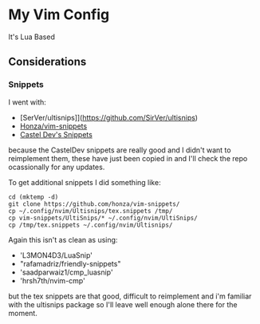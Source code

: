 # My Vim Config

It's Lua Based


## Considerations

### Snippets

I went with:

  - [SerVer/ultisnips]](https://github.com/SirVer/ultisnips)
  - [Honza/vim-snippets](https://github.com/honza/vim-snippets/tree/master/UltiSnips)
  - [Castel Dev's Snippets](https://github.com/gillescastel/latex-snippets)

because the CastelDev snippets are really good and I didn't
want to reimplement them, these have just been copied in and I'll check the repo ocassionally for any updates.

To get additional snippets I did something like:

```fish
cd (mktemp -d)
git clone https://github.com/honza/vim-snippets/
cp ~/.config/nvim/Ultisnips/tex.snippets /tmp/
cp vim-snippets/UltiSnips/* ~/.config/nvim/UltiSnips/
cp /tmp/tex.snippets ~/.config/nvim/Ultisnips/
```

Again this isn't as clean as using:

  - 'L3MON4D3/LuaSnip'
  - "rafamadriz/friendly-snippets"
  - 'saadparwaiz1/cmp_luasnip'
  - 'hrsh7th/nvim-cmp'

but the tex snippets are that good, difficult to reimplement and i'm familiar with the ultisnips package so
I'll leave well enough alone there for the moment.

